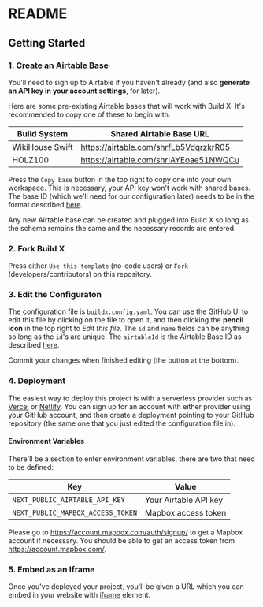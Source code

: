 # README

## Getting Started

### 1. Create an Airtable Base

You'll need to sign up to Airtable if you haven't already (and also **generate an API key in your account settings**, for later).

Here are some pre-existing Airtable bases that will work with Build X. It's recommended to copy one of these to begin with.

| Build System    | Shared Airtable Base URL               |
| --------------- | -------------------------------------- |
| WikiHouse Swift | https://airtable.com/shrfLb5VdqrzkrR05 |
| HOLZ100         | https://airtable.com/shrIAYEoae51NWQCu |

Press the `Copy base` button in the top right to copy one into your own workspace. This is necessary, your API key won't work with shared bases. The base ID (which we'll need for our configuration later) needs to be in the format described [here](https://support.airtable.com/hc/en-us/articles/4405741487383-Understanding-Airtable-IDs).

Any new Airtable base can be created and plugged into Build X so long as the schema remains the same and the necessary records are entered.

### 2. Fork Build X

Press either `Use this template` (no-code users) or `Fork` (developers/contributors) on this repository.

### 3. Edit the Configuraton

The configuration file is `buildx.config.yaml`. You can use the GitHub UI to edit this file by clicking on the file to open it, and then clicking the **pencil icon** in the top right to _Edit this file_. The `id` and `name` fields can be anything so long as the `id`'s are unique. The `airtableId` is the Airtable Base ID as described [here](https://support.airtable.com/hc/en-us/articles/4405741487383-Understanding-Airtable-IDs).

Commit your changes when finished editing (the button at the bottom).

### 4. Deployment

The easiest way to deploy this project is with a serverless provider such as [Vercel](https://vercel.com) or [Netlify](https://netlify.com). You can sign up for an account with either provider using your GitHub account, and then create a deployment pointing to your GitHub repository (the same one that you just edited the configuration file in).

#### Environment Variables

There'll be a section to enter environment variables, there are two that need to be defined:

| Key                               | Value                 |
| --------------------------------- | --------------------- |
| `NEXT_PUBLIC_AIRTABLE_API_KEY`    | Your Airtable API key |
| `NEXT_PUBLIC_MAPBOX_ACCESS_TOKEN` | Mapbox access token   |

Please go to https://account.mapbox.com/auth/signup/ to get a Mapbox account if necessary. You should be able to get an access token from https://account.mapbox.com/.

### 5. Embed as an Iframe

Once you've deployed your project, you'll be given a URL which you can embed in your website with [iframe](https://developer.mozilla.org/en-US/docs/Web/HTML/Element/iframe) element.
